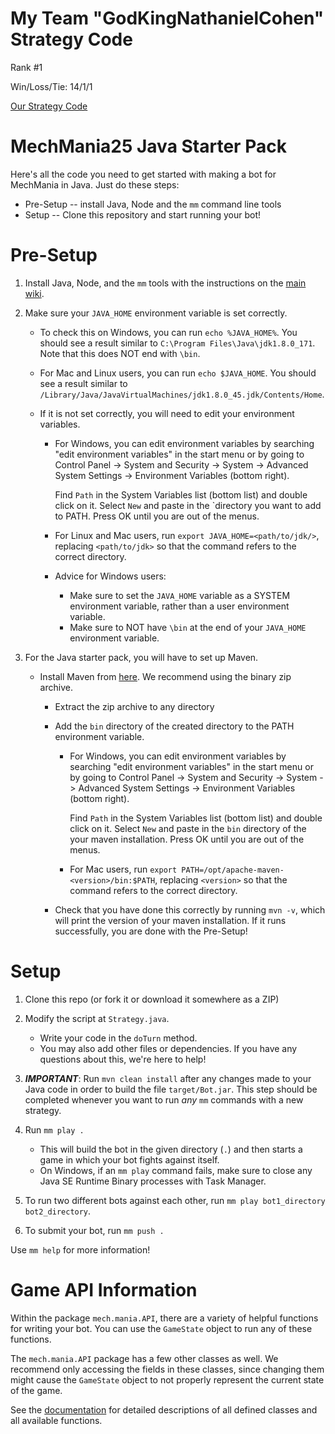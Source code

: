 # My Team "GodKingNathanielCohen" Strategy Code
Rank #1

Win/Loss/Tie: 14/1/1

[Our Strategy Code](https://github.com/karywjh/MechMania-2019/blob/master/src/main/java/mech/mania/StarterPack/Strategy_basic.java)

# MechMania25 Java Starter Pack

Here's all the code you need to get started with making a bot for MechMania in Java. Just do these steps:

* Pre-Setup -- install Java, Node and the `mm` command line tools
* Setup -- Clone this repository and start running your bot!

# Pre-Setup

1. Install Java, Node, and the `mm` tools with the instructions on the [main wiki](https://github.com/HoelzelJon/MechMania-25-Wiki/wiki#pre-setup). 

3. Make sure your `JAVA_HOME` environment variable is set correctly.
    * To check this on Windows, you can run `echo %JAVA_HOME%`. You should see a result similar to `C:\Program Files\Java\jdk1.8.0_171`. Note that this does NOT end with `\bin`.
    * For Mac and Linux users, you can run `echo $JAVA_HOME`. You should see a result similar to `/Library/Java/JavaVirtualMachines/jdk1.8.0_45.jdk/Contents/Home`.

    * If it is not set correctly, you will need to edit your environment variables.
        * For Windows, you can edit environment variables by searching "edit environment variables" in the start menu or by going to Control Panel -> System and Security -> System -> Advanced System Settings ->  Environment Variables (bottom right). 
        
            Find `Path` in the System Variables list (bottom list) and double click on it. Select `New` and paste in the `directory you want to add to PATH. Press OK until you are out of the menus.
            
        * For Linux and Mac users, run `export JAVA_HOME=<path/to/jdk/>`, replacing `<path/to/jdk>` so that the command refers to the correct directory.
                    
        * Advice for Windows users:
            * Make sure to set the `JAVA_HOME` variable as a SYSTEM environment variable, rather than a user environment variable.
            * Make sure to NOT have `\bin` at the end of your `JAVA_HOME` environment variable.

2. For the Java starter pack, you will have to set up Maven.
    * Install Maven from [here](https://maven.apache.org/download.cgi). We recommend using the binary zip archive.
        * Extract the zip archive to any directory
        * Add the `bin` directory of the created directory to the PATH environment variable.
            * For Windows, you can edit environment variables by searching "edit environment variables" in the start menu or by going to Control Panel -> System and Security -> System -> Advanced System Settings ->  Environment Variables (bottom right).
            
                Find `Path` in the System Variables list (bottom list) and double click on it. Select `New` and paste in the `bin` directory of the your maven installation. Press OK until you are out of the menus.
            * For Mac users, run `export PATH=/opt/apache-maven-<version>/bin:$PATH`, replacing `<version>` so that the command refers to the correct directory.
                
        * Check that you have done this correctly by running `mvn -v`, which will print the version of your maven installation. If it runs successfully, you are done with the Pre-Setup!

# Setup

1. Clone this repo (or fork it or download it somewhere as a ZIP)

2. Modify the script at `Strategy.java`.
    * Write your code in the `doTurn` method.
    * You may also add other files or dependencies. If you have any questions about this, we're here to help!

3. ___***IMPORTANT***___: Run `mvn clean install` after any changes made to your Java code in order to build the file `target/Bot.jar`. This step should be completed whenever you want to run _any_ `mm` commands with a new strategy.

4. Run `mm play .`
    * This will build the bot in the given directory (`.`) and then starts a game in which your bot fights against itself.
    * On Windows, if an `mm play` command fails, make sure to close any Java SE Runtime Binary processes with Task Manager.
5. To run two different bots against each other, run `mm play bot1_directory bot2_directory`.
6. To submit your bot, run `mm push .`

Use `mm help` for more information!

# Game API Information
Within the package `mech.mania.API`, there are a variety of helpful functions for writing your bot. You can use the `GameState` object to run any of these functions.

The `mech.mania.API` package has a few other classes as well.  We recommend only accessing the fields in these classes, since changing them might cause the `GameState` object to not properly represent the current state of the game.

See the [documentation](https://hoelzeljon.github.io/MM25-Java-Starter-Pack/) for detailed descriptions of all defined classes and all available functions.
